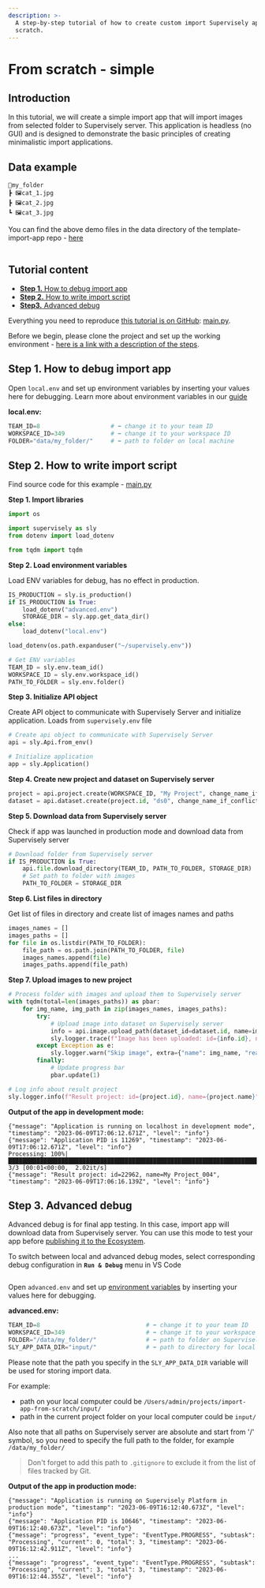 ```yaml
---
description: >-
  A step-by-step tutorial of how to create custom import Supervisely app from
  scratch.
---
```


# From scratch - simple

## Introduction

In this tutorial, we will create a simple import app that will import images from selected folder to Supervisely server. This application is headless (no GUI) and is designed to demonstrate the basic principles of creating minimalistic import applications.

## Data example

```
📂my_folder
┣ 🖼️cat_1.jpg
┣ 🖼️cat_2.jpg
┗ 🖼️cat_3.jpg
```

You can find the above demo files in the data directory of the template-import-app repo - [here](https://github.com/supervisely-ecosystem/import-app-from-scratch/blob/master/data/)

<figure><img src="https://github.com/supervisely-ecosystem/import-app-from-scratch/assets/48913536/ae076053-c904-434b-a2c8-0dd01a7694ba" alt=""><figcaption></figcaption></figure>

## Tutorial content

* [**Step 1.** How to debug import app](create-import-app-without-template.md#step-1.-how-to-debug-import-app)
* [**Step 2.** How to write import script](create-import-app-without-template.md#step-2.-how-to-write-import-script)
* [**Step3.** Advanced debug](create-import-app-without-template.md#step-3.-advanced-debug)

Everything you need to reproduce [this tutorial is on GitHub](https://github.com/supervisely-ecosystem/import-app-from-scratch): [main.py](https://github.com/supervisely-ecosystem/import-app-from-scratch/blob/master/src/main.py).

Before we begin, please clone the project and set up the working environment - [here is a link with a description of the steps](overview.md#set-up-an-environment-for-the-development).

## Step 1. How to debug import app

Open `local.env` and set up environment variables by inserting your values here for debugging. Learn more about environment variables in our [guide](../../getting-started/environment-variables.md)

**local.env:**

```python
TEAM_ID=8                    # ⬅️ change it to your team ID
WORKSPACE_ID=349             # ⬅️ change it to your workspace ID
FOLDER="data/my_folder/"     # ⬅️ path to folder on local machine
```

## Step 2. How to write import script

Find source code for this example - [main.py](https://github.com/supervisely-ecosystem/import-app-from-scratch/blob/master/src/main.py)

**Step 1. Import libraries**

```python
import os

import supervisely as sly
from dotenv import load_dotenv

from tqdm import tqdm
```

**Step 2. Load environment variables**

Load ENV variables for debug, has no effect in production.

```python
IS_PRODUCTION = sly.is_production()
if IS_PRODUCTION is True:
    load_dotenv("advanced.env")
    STORAGE_DIR = sly.app.get_data_dir()
else:
    load_dotenv("local.env")

load_dotenv(os.path.expanduser("~/supervisely.env"))

# Get ENV variables
TEAM_ID = sly.env.team_id()
WORKSPACE_ID = sly.env.workspace_id()
PATH_TO_FOLDER = sly.env.folder()
```

**Step 3. Initialize API object**

Create API object to communicate with Supervisely Server and initialize application. Loads from `supervisely.env` file

```python
# Create api object to communicate with Supervisely Server
api = sly.Api.from_env()

# Initialize application
app = sly.Application()
```

**Step 4. Create new project and dataset on Supervisely server**

```python
project = api.project.create(WORKSPACE_ID, "My Project", change_name_if_conflict=True)
dataset = api.dataset.create(project.id, "ds0", change_name_if_conflict=True)
```

**Step 5. Download data from Supervisely server**

Check if app was launched in production mode and download data from Supervisely server

```python
# Download folder from Supervisely server
if IS_PRODUCTION is True:
    api.file.download_directory(TEAM_ID, PATH_TO_FOLDER, STORAGE_DIR)
    # Set path to folder with images
    PATH_TO_FOLDER = STORAGE_DIR
```

**Step 6. List files in directory**

Get list of files in directory and create list of images names and paths

```python
images_names = []
images_paths = []
for file in os.listdir(PATH_TO_FOLDER):
    file_path = os.path.join(PATH_TO_FOLDER, file)
    images_names.append(file)
    images_paths.append(file_path)
```

**Step 7. Upload images to new project**

```python
# Process folder with images and upload them to Supervisely server
with tqdm(total=len(images_paths)) as pbar:
    for img_name, img_path in zip(images_names, images_paths):
        try:
            # Upload image into dataset on Supervisely server
            info = api.image.upload_path(dataset_id=dataset.id, name=img_name, path=img_path)
            sly.logger.trace(f"Image has been uploaded: id={info.id}, name={info.name}")
        except Exception as e:
            sly.logger.warn("Skip image", extra={"name": img_name, "reason": repr(e)})
        finally:
            # Update progress bar
            pbar.update(1)

# Log info about result project
sly.logger.info(f"Result project: id={project.id}, name={project.name}")
```

**Output of the app in development mode:**

```
{"message": "Application is running on localhost in development mode", "timestamp": "2023-06-09T17:06:12.671Z", "level": "info"}
{"message": "Application PID is 11269", "timestamp": "2023-06-09T17:06:12.671Z", "level": "info"}
Processing: 100%|██████████████████████████████████████████████████████████████████████████| 3/3 [00:01<00:00,  2.02it/s]
{"message": "Result project: id=22962, name=My Project_004", "timestamp": "2023-06-09T17:06:16.139Z", "level": "info"}
```

## Step 3. Advanced debug

Advanced debug is for final app testing. In this case, import app will download data from Supervisely server. You can use this mode to test your app before [publishing it to the Ecosystem](../basics/add-private-app.md).

To switch between local and advanced debug modes, select corresponding debug configuration in **`Run & Debug`** menu in VS Code

<figure><img src="https://github.com/supervisely-ecosystem/import-app-from-scratch/assets/48913536/f191f0f3-43be-451a-8787-5ada0b9b74f9" alt=""><figcaption></figcaption></figure>

Open `advanced.env` and set up [environment variables](../../getting-started/environment-variables.md) by inserting your values here for debugging.

**advanced.env:**

```python
TEAM_ID=8                              # ⬅️ change it to your team ID
WORKSPACE_ID=349                       # ⬅️ change it to your workspace ID
FOLDER="/data/my_folder/"              # ⬅️ path to folder on Supervisely server
SLY_APP_DATA_DIR="input/"              # ⬅️ path to directory for local debugging
```

Please note that the path you specify in the `SLY_APP_DATA_DIR` variable will be used for storing import data.

For example:

* path on your local computer could be `/Users/admin/projects/import-app-from-scratch/input/`
* path in the current project folder on your local computer could be `input/`

Also note that all paths on Supervisely server are absolute and start from '/' symbol, so you need to specify the full path to the folder, for example `/data/my_folder/`

> Don't forget to add this path to `.gitignore` to exclude it from the list of files tracked by Git.

**Output of the app in production mode:**

```
{"message": "Application is running on Supervisely Platform in production mode", "timestamp": "2023-06-09T16:12:40.673Z", "level": "info"}
{"message": "Application PID is 10646", "timestamp": "2023-06-09T16:12:40.673Z", "level": "info"}
{"message": "progress", "event_type": "EventType.PROGRESS", "subtask": "Processing", "current": 0, "total": 3, "timestamp": "2023-06-09T16:12:42.911Z", "level": "info"}
...
{"message": "progress", "event_type": "EventType.PROGRESS", "subtask": "Processing", "current": 3, "total": 3, "timestamp": "2023-06-09T16:12:44.355Z", "level": "info"}
```
